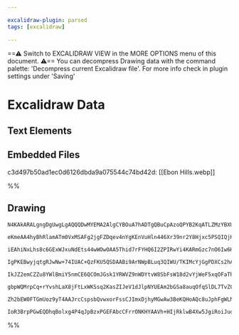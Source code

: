 ```yaml
---

excalidraw-plugin: parsed
tags: [excalidraw]

---
```

==⚠  Switch to EXCALIDRAW VIEW in the MORE OPTIONS menu of this document. ⚠== You can decompress Drawing data with the command palette: 'Decompress current Excalidraw file'. For more info check in plugin settings under 'Saving'


# Excalidraw Data

## Text Elements
## Embedded Files
c3d497b50ad1ec0d6126dbda9a075544c74bd42d: [[Ebon Hills.webp]]

%%
## Drawing
```compressed-json
N4KAkARALgngDgUwgLgAQQQDwMYEMA2AlgCYBOuA7hADTgQBuCpAzoQPYB2KqATLZMzYBXUtiRoIACyhQ4zZAHoFAc0JRJQgEYA6bGwC2CgF7N6hbEcK4OCtptbErHALRY8RMpWdx8Q1TdIEfARcZgRmBShcZQUebQBGAAYEmjoghH0EDihmbgBtcDBQMBKIEm4IADV6AFkACXoAZQBhAGtUkshYRArCfWikflLMbmd4pPjtAGZ4gHYpqdnEqYA2

eKmeAA4hyBhRlamATm0VxMSAFg2jgFZDqev4nYgKEnVuHln446Xr39nr2Y8Hjxc5PSQIQjKaTceLXHjHTZTS6zNZIxYXJ7WZTBbiJJ7MKCkNitBDNNj4NikCqE6zMOC4QLZDqlTS4bCtZREoQcYhkilUiQ0jh0hlZKDMyAAM0I+HwjVgOIkkjZGkCEogBKJJIA6q9JDD8YTiQh5TBFehBB51VyoRxwrk0I9CpA2PTsGo9o6zk8uTy7cwHagOEJZf

iEAhiNxLhs8c6GExWJxuNdEts44wWOwOAA5Thid7rFYHQ6I2ZPIRwYi4KARmGzc7nO6Iw6HItluOEZgAEXSNcjaElBDCT05wjgAEliIG8gBdJ6aYQ8gCiwUy2Wnc7jRA47TQwdDW7Y7NraEJQgQT2lwUnFWwU2IjdmmhTuGI8QQ2ESxDWPBWxE0VaHLgiT/NcDbYPWAHnDwkb4u44ioAUnRgE6yHxM6m6dGUPJYBUwHqpK5CZDee4hvghrVkIgYQ

IgPKEBwyjqtgRJwNw+74IUAC+QzFKU5QSDAABi9ArNWpBLuq3QIWU/TKIMcYjGgPDXCs2hAps8wAiW8RbPcTyeqgzhIrM2jaYclwppsmzLJs1xPC8xBvGgKbJGcbnue5KxghCULikpmyTMpmIMeasZYZqxp8pS1LkMK9KMuK85shyvq8uS0WCrFIoJQRMpygq0nKtgqryeFRo6nqBpxhFJKmuaGrkuUPrCLa9pVVhrpsh6MLenGqX+oG7FhieqBT

IkJZ2emCZZu8YWlBmiY5nmCE6QCOmJGsk1YRWVZ9nWDYtvW8SbFsW18d2vYjWeF5xqOFaThu86LsQK4ZGKj1bvRu5BmRTwUse/aoIO+DDnGV4ICR6B3g+hxPi+b4fl+P5/gBuBASBvzgZBD4weqzDwfkzooTsKEYU89HELhEi4PEEBceAmEQLgcBwPK1YIbx0DgpkFREL5zIMIQCAUAAQsld08lFAroAAxJK8sKwL2AiAl441vo8paqS6XSxAMvv

gbpWQMrpCq+rYvshLaX8jFtLxWKSsq2KasZIJeV1dJlpNYUEAm2bGSa8auqOfqSlDL7TvZC7GvlSaBUVF7sE+37zvqwASi1kgDe1xuR1A0cAPJut1XpzRHpup67nBQIJuD6DKBlneX/v6IJ1eNIQRgITwZcp1H6sACpYFAACCfNcBIwSSolyd59HbOkKPptsBQ4Kvmxv2zxX/cZEuPIj8vq8hIDTOH472/5+rB9EhQA/wNJqUC/jRKygAGjCcxxF

Zh2bEW0FTGmUoz9yT4AAJrcCspsbQvwxorFssCJImxDjhyMGwAw3BeKQHoAQc8uJphFgWLMLi4c+6XwyBnbkxBs4SEfuHTkJAO5d1mnQ0gDCaysWciwkgNQ2CUz3rgTQwRAbA1BqUeh1sMqoEwRAEW5IT6kGUKyAAFMCMsvA5jUHUWo5I1wACU6o04IGUCGBkFQFHKJ4GNTRli8S8CsagHR+jiFbwSoHEkRcoBZkGpvUohE64IEMThVhDEMFxiyA

IoR3BrpPGwEQDhqBolxg4P4qJpBzxPGEFAbcCFrrONKHYAAVh+HIjRklwB4Xw5JgiRoiJuqUNknjGADzQfgUJWEpIJ3SNgTxSYYlUSgAYO+PRSIHiwv9Ekwihx1N8USDWXSekTyBlMv6oRR7dMIE0lpG9ZT0zANxOg4NAzAE4iATiQA=
```
%%